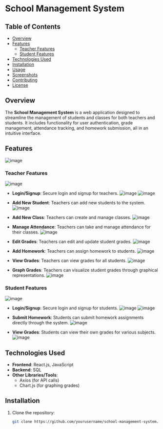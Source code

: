 # School Management System

## Table of Contents
- [Overview](#overview)
- [Features](#features)
  - [Teacher Features](#teacher-features)
  - [Student Features](#student-features)
- [Technologies Used](#technologies-used)
- [Installation](#installation)
- [Usage](#usage)
- [Screenshots](#screenshots)
- [Contributing](#contributing)
- [License](#license)

## Overview

The **School Management System** is a web application designed to streamline the management of students and classes for both teachers and students. It includes functionality for user authentication, grade management, attendance tracking, and homework submission, all in an intuitive interface.

## Features
![image](https://github.com/user-attachments/assets/7216e508-422e-4fe4-a576-d0997184020e)

### Teacher Features
![image](https://github.com/user-attachments/assets/dcf66bea-d954-4eea-9421-6bbef10fb194)

- **Login/Signup**: Secure login and signup for teachers.
  ![image](https://github.com/user-attachments/assets/9747e2ff-da31-4b20-a5e9-330fed2899af)
  ![image](https://github.com/user-attachments/assets/1a33d956-11f0-408e-9a82-814c3765416d)
  
- **Add New Student**: Teachers can add new students to the system.
  ![image](https://github.com/user-attachments/assets/007bc56a-34e2-4a04-b78f-447c4433e6cf)

- **Add New Class**: Teachers can create and manage classes.
  ![image](https://github.com/user-attachments/assets/d3fea83c-0986-47fe-b0bf-ff864440da63)

- **Manage Attendance**: Teachers can take and manage attendance for their classes.
  ![image](https://github.com/user-attachments/assets/8f6dd286-0e09-420e-8180-fa24b79f4e2a)

- **Edit Grades**: Teachers can edit and update student grades.
  ![image](https://github.com/user-attachments/assets/57b7758e-40d9-4b1d-9cbc-a9da70cde922)

- **Add Homework**: Teachers can assign homework to students.
  ![image](https://github.com/user-attachments/assets/69c7bf78-ec3d-406a-9991-d39500d48a97)

- **View Grades**: Teachers can view grades for all students.
  ![image](https://github.com/user-attachments/assets/46e38180-23fb-4625-81fa-98f39231c44a)

- **Graph Grades**: Teachers can visualize student grades through graphical representations.
  ![image](https://github.com/user-attachments/assets/958993bd-20fa-4bb1-bf36-dd91830883d0)


### Student Features
![image](https://github.com/user-attachments/assets/ca779f33-70d2-4e30-b700-f298a5b72ab2)

- **Login/Signup**: Secure login and signup for students.
  ![image](https://github.com/user-attachments/assets/9747e2ff-da31-4b20-a5e9-330fed2899af)
  ![image](https://github.com/user-attachments/assets/1a33d956-11f0-408e-9a82-814c3765416d)
  
- **Submit Homework**: Students can submit homework assignments directly through the system.
  ![image](https://github.com/user-attachments/assets/e33ec394-f3e4-4151-b630-1e6fbf1e7cd6)

- **View Grades**: Students can view their own grades for various subjects.
  ![image](https://github.com/user-attachments/assets/98ff4df9-22fc-4b87-a28e-0ea5e8127e6a)


## Technologies Used
- **Frontend**: React.js, JavaScript
- **Backend**: SQL
- **Other Libraries/Tools**: 
  - Axios (for API calls)
  - Chart.js (for graphing grades)
  
## Installation

1. Clone the repository:
   ```bash
   git clone https://github.com/yourusername/school-management-system.git
